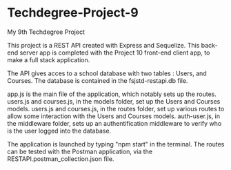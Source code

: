 # Techdegree-Project-9
 My 9th Techdegree Project

This project is a REST API created with Express and Sequelize.
This back-end server app is completed with the Project 10 front-end client app, to make a full stack application.

The API gives acces to a school database with two tables : Users, and Courses.
The database is contained in the fsjstd-restapi.db file.

app.js is the main file of the application, which notably sets up the routes.
users.js and courses.js, in the models folder, set up the Users and Courses models.
users.js and courses.js, in the routes folder, set up various routes to allow some interaction with the Users and Courses models.
auth-user.js, in the middleware folder, sets up an authentification middleware to verify who is the user logged into the database.

The application is launched by typing "npm start" in the terminal.
The routes can be tested with the Postman application, via the RESTAPI.postman_collection.json file.